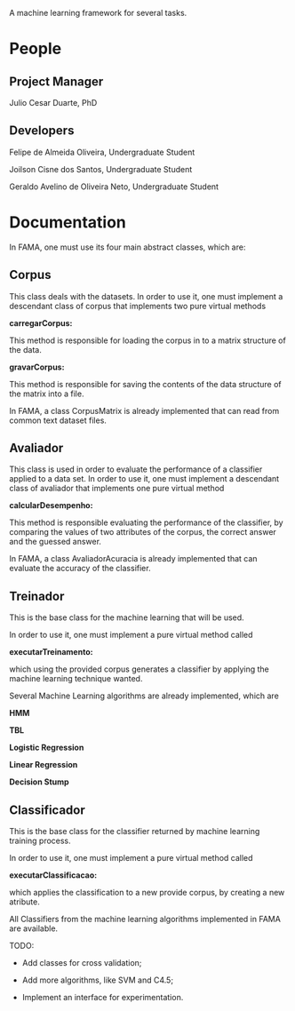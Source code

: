 A machine learning framework for several tasks.

# People #

## Project Manager ##

Julio Cesar Duarte, PhD

## Developers ##

Felipe de Almeida Oliveira, Undergraduate Student

Joilson Cisne dos Santos, Undergraduate Student

Geraldo Avelino de Oliveira Neto, Undergraduate Student

# Documentation #

In FAMA, one must use its four main abstract classes, which are:

## Corpus ##

This class deals with the datasets. In order to use it, one must
implement a descendant class of corpus that implements two pure virtual
methods

**carregarCorpus:**

This method is responsible for loading the corpus in to a matrix structure
of the data.

**gravarCorpus:**

This method is responsible for saving the contents of the data structure of
the matrix into a file.

In FAMA, a class CorpusMatrix is already implemented that can read from common text
dataset files.

## Avaliador ##

This class is used in order to evaluate the performance of a classifier applied
to a data set. In order to use it, one must
implement a descendant class of avaliador that implements one pure virtual
method

**calcularDesempenho:**

This method is responsible evaluating the performance of the classifier, by comparing
the values of two attributes of the corpus, the correct answer and the guessed answer.

In FAMA, a class AvaliadorAcuracia is already implemented that can evaluate the accuracy of the classifier.

## Treinador ##

This is the base class for the machine learning that will be used.

In order to use it, one must implement a pure virtual method called

**executarTreinamento:**

which using the provided corpus generates a classifier
by applying the machine learning technique wanted.

Several Machine Learning algorithms are already implemented, which are

**HMM**

**TBL**

**Logistic Regression**

**Linear Regression**

**Decision Stump**

## Classificador ##

This is the base class for the classifier returned by machine learning training process.

In order to use it, one must implement a pure virtual method called

**executarClassificacao:**

which applies the classification to a new provide corpus, by creating a new atribute.

All Classifiers from the machine learning algorithms implemented in FAMA are available.

TODO:

- Add classes for cross validation;

- Add more algorithms, like SVM and C4.5;

- Implement an interface for experimentation.
